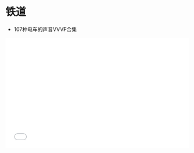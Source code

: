 # 铁道

- 107种电车的声音VVVF合集

<div style="position: relative; padding: 30% 45%;">
<iframe style="position: absolute; width: 100%; height: 100%; left: 0; top: 0;" src="//player.bilibili.com/player.html?aid=48532540&bvid=BV1Zb411M76D&cid=84986499&page=1" frameborder="no" scrolling="no"></iframe>
</div></br>
